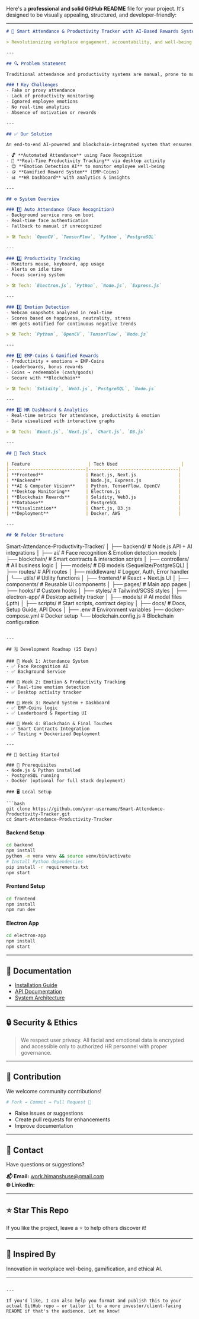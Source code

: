 Here's a **professional and solid GitHub README** file for your project. It's designed to be visually appealing, structured, and developer-friendly:

---

```markdown
# 🚀 Smart Attendance & Productivity Tracker with AI-Based Rewards System

> Revolutionizing workplace engagement, accountability, and well-being with AI & Blockchain.

---

## 🔍 Problem Statement

Traditional attendance and productivity systems are manual, prone to manipulation, and fail to measure real employee engagement or emotional well-being.

### ❗ Key Challenges
- Fake or proxy attendance
- Lack of productivity monitoring
- Ignored employee emotions
- No real-time analytics
- Absence of motivation or rewards

---

## ✅ Our Solution

An end-to-end AI-powered and blockchain-integrated system that ensures:

- 🔓 **Automated Attendance** using Face Recognition
- 🎯 **Real-Time Productivity Tracking** via desktop activity
- 😊 **Emotion Detection AI** to monitor employee well-being
- 🪙 **Gamified Reward System** (EMP-Coins)
- 📊 **HR Dashboard** with analytics & insights

---

## ⚙️ System Overview

### 1️⃣ Auto Attendance (Face Recognition)
- Background service runs on boot
- Real-time face authentication
- Fallback to manual if unrecognized

> 🛠 Tech: `OpenCV`, `TensorFlow`, `Python`, `PostgreSQL`

---

### 2️⃣ Productivity Tracking
- Monitors mouse, keyboard, app usage
- Alerts on idle time
- Focus scoring system

> 🛠 Tech: `Electron.js`, `Python`, `Node.js`, `Express.js`

---

### 3️⃣ Emotion Detection
- Webcam snapshots analyzed in real-time
- Scores based on happiness, neutrality, stress
- HR gets notified for continuous negative trends

> 🛠 Tech: `Python`, `OpenCV`, `TensorFlow`, `Node.js`

---

### 4️⃣ EMP-Coins & Gamified Rewards
- Productivity + emotions = EMP-Coins
- Leaderboards, bonus rewards
- Coins → redeemable (cash/goods)
- Secure with **Blockchain**

> 🛠 Tech: `Solidity`, `Web3.js`, `PostgreSQL`, `Node.js`

---

### 5️⃣ HR Dashboard & Analytics
- Real-time metrics for attendance, productivity & emotion
- Data visualized with interactive graphs

> 🛠 Tech: `React.js`, `Next.js`, `Chart.js`, `D3.js`

---

## 🧠 Tech Stack

| Feature                      | Tech Used                        |
|-----------------------------|----------------------------------|
| **Frontend**                | React.js, Next.js                |
| **Backend**                 | Node.js, Express.js              |
| **AI & Computer Vision**    | Python, TensorFlow, OpenCV       |
| **Desktop Monitoring**      | Electron.js                      |
| **Blockchain Rewards**      | Solidity, Web3.js                |
| **Database**                | PostgreSQL                       |
| **Visualization**           | Chart.js, D3.js                  |
| **Deployment**              | Docker, AWS                      |

---

## 🛠 Folder Structure

```
Smart-Attendance-Productivity-Tracker/
│
├── backend/                # Node.js API + AI integrations
│   ├── ai/                 # Face recognition & Emotion detection models
│   ├── blockchain/         # Smart contracts & interaction scripts
│   ├── controllers/        # All business logic
│   ├── models/             # DB models (Sequelize/PostgreSQL)
│   ├── routes/             # API routes
│   ├── middleware/         # Logger, Auth, Error handler
│   └── utils/              # Utility functions
│
├── frontend/               # React + Next.js UI
│   ├── components/         # Reusable UI components
│   ├── pages/              # Main app pages
│   ├── hooks/              # Custom hooks
│   ├── styles/             # Tailwind/SCSS styles
│
├── electron-app/           # Desktop activity tracker
│
├── models/                 # AI model files (.pth)
│
├── scripts/                # Start scripts, contract deploy
│
├── docs/                   # Docs, Setup Guide, API Docs
│
├── .env                    # Environment variables
├── docker-compose.yml      # Docker setup
└── blockchain.config.js    # Blockchain configuration
```

---

## 🗓 Development Roadmap (25 Days)

### 🔹 Week 1: Attendance System
- ✅ Face Recognition AI
- ✅ Background Service

### 🔹 Week 2: Emotion & Productivity Tracking
- ✅ Real-time emotion detection
- ✅ Desktop activity tracker

### 🔹 Week 3: Reward System + Dashboard
- ✅ EMP-Coins logic
- ✅ Leaderboard & Reporting UI

### 🔹 Week 4: Blockchain & Final Touches
- ✅ Smart Contracts Integration
- ✅ Testing + Dockerized Deployment

---

## 🚀 Getting Started

### 🔧 Prerequisites
- Node.js & Python installed
- PostgreSQL running
- Docker (optional for full stack deployment)

### 🖥️ Local Setup

```bash
git clone https://github.com/your-username/Smart-Attendance-Productivity-Tracker.git
cd Smart-Attendance-Productivity-Tracker
```

#### Backend Setup

```bash
cd backend
npm install
python -m venv venv && source venv/bin/activate
# Install Python dependencies
pip install -r requirements.txt
npm start
```

#### Frontend Setup

```bash
cd frontend
npm install
npm run dev
```

#### Electron App

```bash
cd electron-app
npm install
npm start
```

---

## 📄 Documentation

- [Installation Guide](docs/INSTALLATION.md)
- [API Documentation](docs/API_DOCS.md)
- [System Architecture](docs/README.md)

---

## 🔒 Security & Ethics

> We respect user privacy. All facial and emotional data is encrypted and accessible only to authorized HR personnel with proper governance.

---

## 🤝 Contribution

We welcome community contributions!

```bash
# Fork → Commit → Pull Request 🚀
```

- Raise issues or suggestions
- Create pull requests for enhancements
- Improve documentation

---

## 📧 Contact

Have questions or suggestions?

**📬 Email:** work.himanshuse@gmail.com  
**🌐 LinkedIn:** [](https://www.linkedin.com/in/himanshu-sekhar04/)

---

## ⭐ Star This Repo

If you like the project, leave a ⭐ to help others discover it!

---

## 🧠 Inspired By

Innovation in workplace well-being, gamification, and ethical AI.

---

```

---

If you'd like, I can also help you format and publish this to your actual GitHub repo — or tailor it to a more investor/client-facing README if that's the audience. Let me know!
